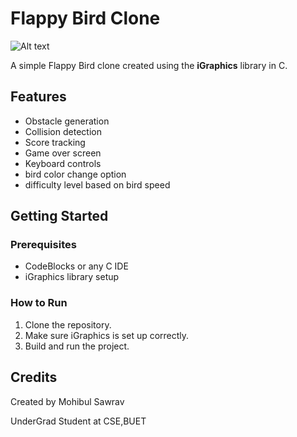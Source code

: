 # Flappy Bird Clone
![Alt text](https://wallpapercave.com/wp/wp6956919.jpg)


A simple Flappy Bird clone created using the **iGraphics** library in C.

## Features
- Obstacle generation
- Collision detection
- Score tracking
- Game over screen
- Keyboard controls
- bird color change option
- difficulty level based on bird speed

## Getting Started

### Prerequisites
- CodeBlocks or any C IDE
- iGraphics library setup

### How to Run
1. Clone the repository.
2. Make sure iGraphics is set up correctly.
3. Build and run the project.

## Credits
Created by Mohibul Sawrav

UnderGrad Student at CSE,BUET
